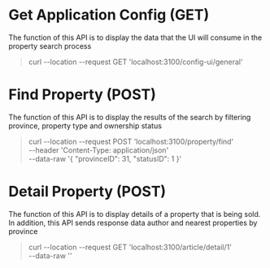 # Get Application Config (GET)
The function of this API is to display the data that the UI will consume in the property search process
>curl --location --request GET 'localhost:3100/config-ui/general'


# Find Property (POST)
The function of this API is to display the results of the search by filtering province, property type and ownership status
> curl --location --request POST 'localhost:3100/property/find' \
--header 'Content-Type: application/json' \
--data-raw '{
    "provinceID": 31,
    "statusID": 1
}'


# Detail Property (POST)
The function of this API is to display details of a property that is being sold. In addition, this API sends response data author and nearest properties by province
> curl --location --request GET 'localhost:3100/article/detail/1' \
--data-raw ''


